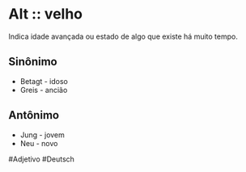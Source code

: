 # Alt :: velho
Indica idade avançada ou estado de algo que existe há muito tempo.

## Sinônimo
- Betagt - idoso  
- Greis - ancião  

## Antônimo
- Jung - jovem  
- Neu - novo  

#Adjetivo
#Deutsch
